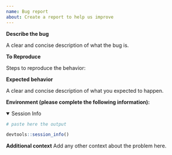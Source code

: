 ```yaml
---
name: Bug report
about: Create a report to help us improve
---
```

  
**Describe the bug**
  
  A clear and concise description of what the bug is.

**To Reproduce**
  
  Steps to reproduce the behavior:
  
**Expected behavior**
  
  A clear and concise description of what you expected to happen.

**Environment (please complete the following information):**

<details open>
<summary> Session Info </summary>  

  ```r
  # paste here the output
  
  devtools::session_info()
  ```
  
</details>

**Additional context**
  Add any other context about the problem here.